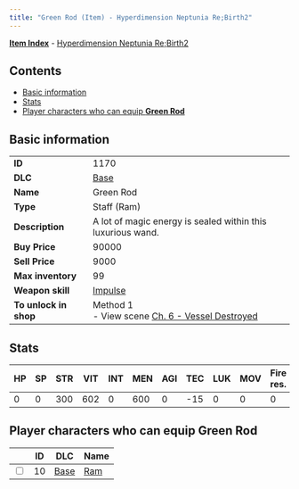 ```yaml
---
title: "Green Rod (Item) - Hyperdimension Neptunia Re;Birth2"
---
```


[**Item Index**](/neptunia/rb2/item/index.html) - [Hyperdimension Neptunia Re;Birth2](/neptunia/rb2)

## Contents

- [Basic information](#basic-information)
- [Stats](#stats)
- [Player characters who can equip **Green Rod**](#player-characters-who-can-equip-green-rod)

## Basic information

|   |   |
| -- | -- |
| **ID** | 1170 |
| **DLC** | [Base](/neptunia/rb2/dlc/0-base.html) |
| **Name** | Green Rod |
| **Type** | Staff (Ram) |
| **Description** | A lot of magic energy is sealed within this luxurious wand. |
| **Buy Price** | 90000 |
| **Sell Price** | 9000 |
| **Max inventory** | 99 |
| **Weapon skill** | [Impulse](/neptunia/rb2/skill/0-602-impulse.html) |
| **To unlock in shop** | Method 1<br />- View scene [Ch. 6 - Vessel Destroyed](/neptunia/rb2/scene/0-451-ch-6-vessel-destroyed.html) |

## Stats

| HP | SP | STR | VIT | INT | MEN | AGI | TEC | LUK | MOV | Fire res. | Ice res. | Wind res. | Lightning res. |
| -- | -- | --- | --- | --- | --- | --- | --- | --- | --- | --------- | -------- | --------- | -------------- |
| 0 | 0 | 300 | 602 | 0 | 600 | 0 | -15 | 0 | 0 | 0 | 0 | 0 | 0 |

## Player characters who can equip **Green Rod**

|    | ID | DLC | Name |
| -- | -- | --- | ---- |
| <input type="checkbox" id="rb2-player-0-10" class="trackbox" /> | 10 | [Base](/neptunia/rb2/dlc/0-base.html) | [Ram](/neptunia/rb2/player/0-10-ram.html) |